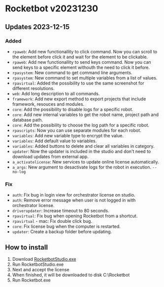 # Rocketbot v20231230

## Updates 2023-12-15

### Added

- `rpaweb`: Add new functionallity to click command. Now you can scroll to the element before click it and wait for the element to be clickable.
- `rpaweb`: Add new functionallity to send keys command. Now you can send keys to a specific element withouth the need to click it before.
- `rpasystem`: New command to get command line arguments.
- `rpasystem`: New command to set multiple variables from a list of values.
- `rpavirtual`: Added the possibility to use the same screenshot for different resolutions.
- `web`: Add long description to all commands.
- `framework`: Add new export method to export projects that include framework, resouces and modules.
- `core`: Add the possibility to disable logs for a specific robot.
- `core`: Add new internal variables to get the robot name, project path and database path.
- `core`: Add the possibility to choose the log path for a specific robot.
- `rpascripts`: Now you can use separate modules for each robot.
- `variables`: Add new variable type to encrypt the value.
- `variables`: Add default value to variables.
- `variables`: Added buttons to delete and clear all variables in category.
- `updater`: Now the updater is included in the studio and don't need to download updates from external app.
- `a_activatelicense`: New services to update online license automatically.
- `a_args`: New argument to desactivate logs for the robot in execution. `--no-log`


### Fix
- `auth`: Fix bug in login view for orchestrator license on studio.
- `auth`: Remove error message when user is not logged in with orchestrator license.
- `driverupdater`: Increase timeout to 80 seconds.
- `rpavirtual`: Fix bug when opening Rocketbot from a shortcut.
- `rpavirtual` - mac: Fix double click bug.
- `core`: Fix license bug when the computer is restarted.
- `updater`: Create a backup folder before updating.


## How to install

1. Download [RocketbotStudio.exe](https://rocketbot-bin.s3.amazonaws.com/Rocketbot_studio_installer.exe) 
2. Run RocketbotStudio.exe
3. Next and accept the license
4. When finished, it will be downloaded to disk C:\Rocketbot
5. Run Rocketbot.exe
